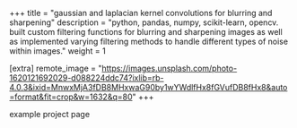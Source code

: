 +++
title = "gaussian and laplacian kernel convolutions for blurring and sharpening"
description = "python, pandas, numpy, scikit-learn, opencv. built custom filtering functions for blurring and sharpening images as well as implemented varying filtering methods to handle different types of noise within images."
weight = 1

[extra]
remote_image = "https://images.unsplash.com/photo-1620121692029-d088224ddc74?ixlib=rb-4.0.3&ixid=MnwxMjA3fDB8MHxwaG90by1wYWdlfHx8fGVufDB8fHx8&auto=format&fit=crop&w=1632&q=80"
+++

example project page